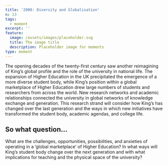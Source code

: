 ```yaml
---
title: '2000: Diversity and Globalisation'
n: 13
tags:
  - moment
excerpt: ''
feature:
  image: /assets/images/placeholder.svg
  title: The image title
  description: Placeholder image for moments
type: moment
---
```


The opening decades of the twenty-first century saw another reimagining of King’s global profile and the role of the university in national life. The expansion of Higher Education in the UK precipitated the emergence of a more diverse student body, while King’s position within a global marketplace of Higher Education drew large numbers of students and researchers from across the world. New research networks and academic relationships connected the university in global networks of knowledge exchange and generation. This research strand will consider how King’s has changed over the last generation and the ways in which new initiatives have transformed the student body, academic agendas, and college life.

## So what question...

What are the challenges, opportunities, possibilities, and anxieties of operating in a ‘global marketplace’ of Higher Education? In what ways will King’s student body change over the next generation and with what implications for teaching and the physical space of the university?